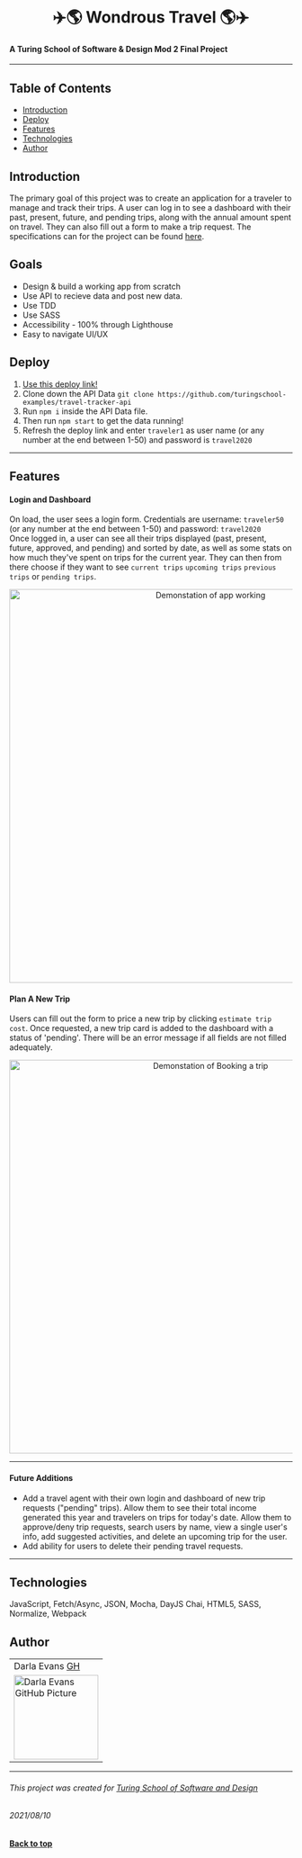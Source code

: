 <h1 align="center">✈️🌎  Wondrous Travel 🌎✈️</h1>  

#### A Turing School of Software & Design Mod 2 Final Project

---

## Table of Contents
* [Introduction](#introduction)
* [Deploy](#Deploy)
* [Features](#features)
* [Technologies](#technologies)
* [Author](#author)

## Introduction
The primary goal of this project was to create an application for a traveler to manage and track their trips. A user can log in to see a dashboard with their past, present, future, and pending trips, along with the annual amount spent on travel. They can also fill out a form to make a trip request. The specifications can for the project can be found [here](https://frontend.turing.edu/projects/travel-tracker.html).

## Goals
* Design & build a working app from scratch
* Use API to recieve data and post new data.
* Use TDD
* Use SASS
* Accessibility - 100% through Lighthouse
* Easy to navigate UI/UX  

## Deploy
1. [Use this deploy link!](https://darlaevans2000.github.io/wondrous-travel/)
2. Clone down the API Data `git clone https://github.com/turingschool-examples/travel-tracker-api`
3. Run `npm i` inside the API Data file. 
4. Then run `npm start` to get the data running! 
5. Refresh the deploy link and enter `traveler1` as user name (or any number at the end between 1-50) and password is `travel2020`
---

## Features

#### Login and Dashboard
On load, the user sees a login form. Credentials are username: `traveler50` (or any number at the end between 1-50) and password: `travel2020`     
Once logged in, a user can see all their trips displayed (past, present, future, approved, and pending) and sorted by date, as well as some stats on how much they've spent on trips for the current year. They can then from there choose if they want to see `current trips` `upcoming trips` `previous trips` or `pending trips`.
<p align = "center">
 <td><img src="https://media.giphy.com/media/B1mRqpHy2yIXZuEl0F/giphy.gif" alt="Demonstation of app working"
 width="700" height="auto" /></td>
</p>

#### Plan A New Trip
Users can fill out the form to price a new trip by clicking `estimate trip cost`. Once requested, a new trip card is added to the dashboard with a status of 'pending'. There will be an error message if all fields are not filled adequately. 
<p align = "center">
 <td><img src="https://media.giphy.com/media/qxIcebjCWb5pUWhBYi/giphy.gif" alt="Demonstation of Booking a trip"
 width="700" height="auto" /></td>
</p>

---

#### Future Additions
- Add a travel agent with their own login and dashboard of new trip requests ("pending" trips). Allow them to see their total income generated this year and travelers on trips for today's date. Allow them to approve/deny trip requests, search users by name, view a single user's info, add suggested activities, and delete an upcoming trip for the user.
- Add ability for users to delete their pending travel requests.
---

## Technologies
JavaScript, Fetch/Async, JSON, Mocha, DayJS Chai, HTML5, SASS, Normalize, Webpack

## Author
<table>
    <tr>
        <td> Darla Evans <a href="https://github.com/darlaevans2000">GH</td>
    </tr>
 <td><img src="https://avatars.githubusercontent.com/u/76928485?v=4" alt="Darla Evans GitHub Picture"
 width="150" height="auto" /></td>
</table>

**************************************************************************
###### This project was created for [Turing School of Software and Design](https://turing.io/)
###### 2021/08/10
**[Back to top](#table-of-contents)**

